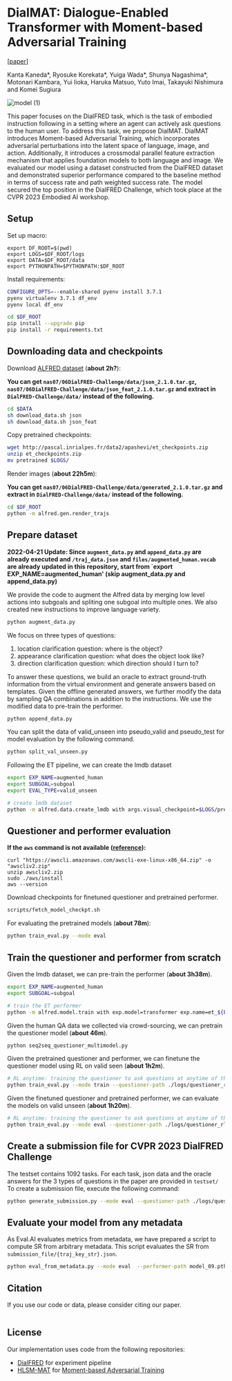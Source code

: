 # DialMAT: Dialogue-Enabled Transformer with Moment-based Adversarial Training

[[paper](https://embodied-ai.org/papers/2023/23.pdf)]

Kanta Kaneda*, Ryosuke Korekata*, Yuiga Wada*, Shunya Nagashima*, Motonari Kambara,
Yui Iioka, Haruka Matsuo, Yuto Imai, Takayuki Nishimura and Komei Sugiura

![model (1)](https://github.com/keio-smilab23/DialMAT/assets/51681991/00fb772b-2590-4269-a05b-24db71e1aef4)


This paper focuses on the DialFRED task, which is the
task of embodied instruction following in a setting where
an agent can actively ask questions to the human user. To
address this task, we propose DialMAT. DialMAT introduces Moment-based Adversarial Training, which incorporates adversarial perturbations into the latent space of
language, image, and action. Additionally, it introduces a
crossmodal parallel feature extraction mechanism that applies foundation models to both language and image. We
evaluated our model using a dataset constructed from the
DialFRED dataset and demonstrated superior performance
compared to the baseline method in terms of success rate
and path weighted success rate. The model secured the top
position in the DialFRED Challenge, which took place at
the CVPR 2023 Embodied AI workshop.

## Setup
Set up macro:
```
export DF_ROOT=$(pwd)
export LOGS=$DF_ROOT/logs
export DATA=$DF_ROOT/data
export PYTHONPATH=$PYTHONPATH:$DF_ROOT
```

Install requirements:
```bash
CONFIGURE_OPTS=--enable-shared pyenv install 3.7.1
pyenv virtualenv 3.7.1 df_env
pyenv local df_env

cd $DF_ROOT
pip install --upgrade pip
pip install -r requirements.txt
```

## Downloading data and checkpoints

Download [ALFRED dataset](https://github.com/askforalfred/alfred) (**about 2h?**):

**You can get `nas07/06DialFRED-Challenge/data/json_2.1.0.tar.gz`, `nas07/06DialFRED-Challenge/data/json_feat_2.1.0.tar.gz` and extract in `DialFRED-Challenge/data/` instead of the following.**
```bash
cd $DATA
sh download_data.sh json
sh download_data.sh json_feat
```

Copy pretrained checkpoints:
```bash
wget http://pascal.inrialpes.fr/data2/apashevi/et_checkpoints.zip
unzip et_checkpoints.zip
mv pretrained $LOGS/
```

Render images (**about 22h5m**):

**You can get `nas07/06DialFRED-Challenge/data/generated_2.1.0.tar.gz` and extract in `DialFRED-Challenge/data/` instead of the following.**
```bash
cd $DF_ROOT
python -m alfred.gen.render_trajs
```

## Prepare dataset
**2022-04-21 Update: Since `augment_data.py` and `append_data.py` are already executed and `/traj_data.json` and `files/augmented_human.vocab` are already updated in this repository, start from `export EXP_NAME=augmented_human' (skip augment_data.py and append_data.py)**

<!-- **2022-04-10 You can get `nas07/06DialFRED-Challenge/data/lmdb_augmented_human_subgoal.tar.gz` and extract in `DialFRED-Challenge/data/` instead of all the following in this section.** -->

We provide the code to augment the Alfred data by merging low level actions into subgoals and spliting one subgoal into multiple ones. We also created new instructions to improve language variety. 
```bash
python augment_data.py
```

We focus on three types of questions:
1. location clarification question: where is the object?
2. appearance clarification question: what does the object look like?
3. direction clarification question: which direction should I turn to?

To answer these questions, we build an oracle to extract ground-truth information from the virtual environment and generate answers based on templates. Given the offline generated answers, we further modify the data by sampling QA combinations in addition to the instructions. We use the modified data to pre-train the performer.

``` bash
python append_data.py
```
You can split the data of valid_unseen into pseudo_valid and pseudo_test for model evaluation by the following command.

```bash
python split_val_unseen.py
```


Following the ET pipeline, we can create the lmdb dataset 
``` bash
export EXP_NAME=augmented_human
export SUBGOAL=subgoal
export EVAL_TYPE=valid_unseen

# create lmdb dataset
python -m alfred.data.create_lmdb with args.visual_checkpoint=$LOGS/pretrained/fasterrcnn_model.pth args.data_output=lmdb_${EXP_NAME}_${SUBGOAL} args.vocab_path=$DF_ROOT/files/$EXP_NAME.vocab > ./logs/et_${EXP_NAME}_${SUBGOAL}.log 2>&1 &

```

## Questioner and performer evaluation

**If the `aws` command is not available ([reference](https://docs.aws.amazon.com/ja_jp/cli/latest/userguide/getting-started-install.html)):**
```
curl "https://awscli.amazonaws.com/awscli-exe-linux-x86_64.zip" -o "awscliv2.zip"
unzip awscliv2.zip
sudo ./aws/install
aws --version
```

Download checkpoints for finetuned questioner and pretrained performer.
```bash
scripts/fetch_model_checkpt.sh

```
For evaluating the pretrained models (**about 78m**):
```bash
python train_eval.py --mode eval

```

## Train the questioner and performer from scratch

Given the lmdb dataset, we can pre-train the performer (**about 3h38m**).
```bash
export EXP_NAME=augmented_human
export SUBGOAL=subgoal

# train the ET performer
python -m alfred.model.train with exp.model=transformer exp.name=et_${EXP_NAME}_${SUBGOAL} exp.data.train=lmdb_${EXP_NAME}_${SUBGOAL} train.seed=1 > ./logs/et_${EXP_NAME}_${SUBGOAL}.log 2>&1 &

```

Given the human QA data we collected via crowd-sourcing, we can pretrain the questioner model (**about 46m**).
```bash
python seq2seq_questioner_multimodel.py

```

Given the pretrained questioner and performer, we can finetune the questioner model using RL on valid seen (**about 1h2m**).
```bash
# RL anytime: training the questioner to ask questions at anytime of the task
python train_eval.py --mode train --questioner-path ./logs/questioner_rl/pretrained_questioner.pt

```

Given the finetuned questioner and pretrained performer, we can evaluate the models on valid unseen (**about 1h20m**).
```bash
# RL anytime: training the questioner to ask questions at anytime of the task
python train_eval.py --mode eval --questioner-path ./logs/questioner_rl/questioner_anytime_seen1.pt

```

## Create a submission file for CVPR 2023 DialFRED Challenge
The testset contains 1092 tasks. For each task, json data and the oracle answers for the 3 types of questions in the paper are provided in `testset/`
To create a submission file, execute the following command:
```bash
python generate_submission.py --mode eval --questioner-path ./logs/questioner_rl/questioner_anytime_seen1.pt
```

## Evaluate your model from any metadata

As Eval.AI evaluates metrics from metadata, we have prepared a script to compute SR from arbitrary metadata.
This script evaluates the SR from `submission_file/{traj_key_str}.json`.

```bash
python eval_from_metadata.py --mode eval  --performer-path model_09.pth --questioner-path questioner_anytime_seen1.pt  --clip_resnet=true
```


## Citation

If you use our code or data, please consider citing our paper.
```bash

```

## License

Our implementation uses code from the following repositories:

- [DialFRED](https://github.com/xfgao/DialFRED) for experiment pipeline
- [HLSM-MAT](https://github.com/keio-smilab22/HLSM-MAT) for [Moment-based Adversarial Training](https://arxiv.org/abs/2204.00889)

